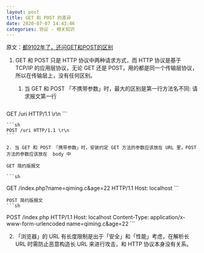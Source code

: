 ```yaml
---
layout: post
title: GET 和 POST 的差异
date: 2020-07-07 14:43:46
categories: 协议 - 相关知识
---
```


原文：[都9102年了，还问GET和POST的区别](https://segmentfault.com/a/1190000018129846)

1. GET 和 POST 只是 HTTP 协议中两种请求方式，而 HTTP 协议是基于 TCP/IP 的应用层协议，无论 GET 还是 POST，用的都是同一个传输层协议，所以在传输层上，没有任何区别。

	1. 当 GET 和 POST 「不携带参数」时，最大的区别是第一行方法名不同:
请求报文第一行

	```sh
GET /uri HTTP/1.1 \r\n
	```

	```sh
	POST /uri HTTP/1.1 \r\n
	```

	2. 当 GET 和 POST 「携带参数」时，安装约定 GET 方法的参数应该放在 URL 里，POST 方法的参数应该放在  body 中

	GET 简约版报文

	```sh
GET /index.php?name=qiming.c&age=22 HTTP/1.1
Host: localhost
	```

	POST 简约版报文
	```sh
POST /index.php HTTP/1.1
Host: localhost
Content-Type: application/x-www-form-urlencoded
name=qiming.c&age=22
	```

2. 「浏览器」的 URL 有长度限制是出于「安全」和「性能」考虑，在解析长 URL 时需防止恶意构造长 URL 来进行攻击，和 HTTP 协议本身没有关系。

